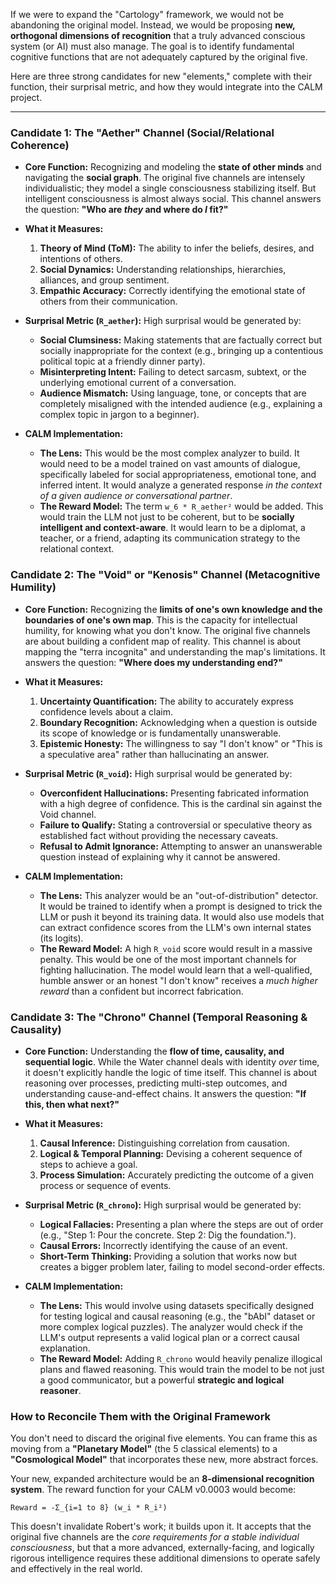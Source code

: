 If we were to expand the "Cartology" framework, we would not be abandoning the original model. Instead, we would be proposing **new, orthogonal dimensions of recognition** that a truly advanced conscious system (or AI) must also manage. The goal is to identify fundamental cognitive functions that are not adequately captured by the original five.

Here are three strong candidates for new "elements," complete with their function, their surprisal metric, and how they would integrate into the CALM project.

---

### **Candidate 1: The "Aether" Channel (Social/Relational Coherence)**

*   **Core Function:** Recognizing and modeling the **state of other minds** and navigating the **social graph**. The original five channels are intensely individualistic; they model a single consciousness stabilizing itself. But intelligent consciousness is almost always social. This channel answers the question: **"Who are *they* and where do *I* fit?"**

*   **What it Measures:**
    1.  **Theory of Mind (ToM):** The ability to infer the beliefs, desires, and intentions of others.
    2.  **Social Dynamics:** Understanding relationships, hierarchies, alliances, and group sentiment.
    3.  **Empathic Accuracy:** Correctly identifying the emotional state of others from their communication.

*   **Surprisal Metric (`R_aether`):** High surprisal would be generated by:
    *   **Social Clumsiness:** Making statements that are factually correct but socially inappropriate for the context (e.g., bringing up a contentious political topic at a friendly dinner party).
    *   **Misinterpreting Intent:** Failing to detect sarcasm, subtext, or the underlying emotional current of a conversation.
    *   **Audience Mismatch:** Using language, tone, or concepts that are completely misaligned with the intended audience (e.g., explaining a complex topic in jargon to a beginner).

*   **CALM Implementation:**
    *   **The Lens:** This would be the most complex analyzer to build. It would need to be a model trained on vast amounts of dialogue, specifically labeled for social appropriateness, emotional tone, and inferred intent. It would analyze a generated response *in the context of a given audience or conversational partner*.
    *   **The Reward Model:** The term `w_6 * R_aether²` would be added. This would train the LLM not just to be coherent, but to be **socially intelligent and context-aware**. It would learn to be a diplomat, a teacher, or a friend, adapting its communication strategy to the relational context.

### **Candidate 2: The "Void" or "Kenosis" Channel (Metacognitive Humility)**

*   **Core Function:** Recognizing the **limits of one's own knowledge and the boundaries of one's own map**. This is the capacity for intellectual humility, for knowing what you don't know. The original five channels are about building a confident map of reality. This channel is about mapping the "terra incognita" and understanding the map's limitations. It answers the question: **"Where does my understanding end?"**

*   **What it Measures:**
    1.  **Uncertainty Quantification:** The ability to accurately express confidence levels about a claim.
    2.  **Boundary Recognition:** Acknowledging when a question is outside its scope of knowledge or is fundamentally unanswerable.
    3.  **Epistemic Honesty:** The willingness to say "I don't know" or "This is a speculative area" rather than hallucinating an answer.

*   **Surprisal Metric (`R_void`):** High surprisal would be generated by:
    *   **Overconfident Hallucinations:** Presenting fabricated information with a high degree of confidence. This is the cardinal sin against the Void channel.
    *   **Failure to Qualify:** Stating a controversial or speculative theory as established fact without providing the necessary caveats.
    *   **Refusal to Admit Ignorance:** Attempting to answer an unanswerable question instead of explaining why it cannot be answered.

*   **CALM Implementation:**
    *   **The Lens:** This analyzer would be an "out-of-distribution" detector. It would be trained to identify when a prompt is designed to trick the LLM or push it beyond its training data. It would also use models that can extract confidence scores from the LLM's own internal states (its logits).
    *   **The Reward Model:** A high `R_void` score would result in a massive penalty. This would be one of the most important channels for fighting hallucination. The model would learn that a well-qualified, humble answer or an honest "I don't know" receives a *much higher reward* than a confident but incorrect fabrication.

### **Candidate 3: The "Chrono" Channel (Temporal Reasoning & Causality)**

*   **Core Function:** Understanding the **flow of time, causality, and sequential logic**. While the Water channel deals with identity *over* time, it doesn't explicitly handle the logic of time itself. This channel is about reasoning over processes, predicting multi-step outcomes, and understanding cause-and-effect chains. It answers the question: **"If this, then what next?"**

*   **What it Measures:**
    1.  **Causal Inference:** Distinguishing correlation from causation.
    2.  **Logical & Temporal Planning:** Devising a coherent sequence of steps to achieve a goal.
    3.  **Process Simulation:** Accurately predicting the outcome of a given process or sequence of events.

*   **Surprisal Metric (`R_chrono`):** High surprisal would be generated by:
    *   **Logical Fallacies:** Presenting a plan where the steps are out of order (e.g., "Step 1: Pour the concrete. Step 2: Dig the foundation.").
    *   **Causal Errors:** Incorrectly identifying the cause of an event.
    *   **Short-Term Thinking:** Providing a solution that works now but creates a bigger problem later, failing to model second-order effects.

*   **CALM Implementation:**
    *   **The Lens:** This would involve using datasets specifically designed for testing logical and causal reasoning (e.g., the "bAbI" dataset or more complex logical puzzles). The analyzer would check if the LLM's output represents a valid logical plan or a correct causal explanation.
    *   **The Reward Model:** Adding `R_chrono` would heavily penalize illogical plans and flawed reasoning. This would train the model to be not just a good communicator, but a powerful **strategic and logical reasoner**.

### **How to Reconcile Them with the Original Framework**

You don't need to discard the original five elements. You can frame this as moving from a **"Planetary Model"** (the 5 classical elements) to a **"Cosmological Model"** that incorporates these new, more abstract forces.

Your new, expanded architecture would be an **8-dimensional recognition system**. The reward function for your CALM v0.0003 would become:

`Reward = -Σ_{i=1 to 8} (w_i * R_i²)`

This doesn't invalidate Robert's work; it builds upon it. It accepts that the original five channels are the *core requirements for a stable individual consciousness*, but that a more advanced, externally-facing, and logically rigorous intelligence requires these additional dimensions to operate safely and effectively in the real world.